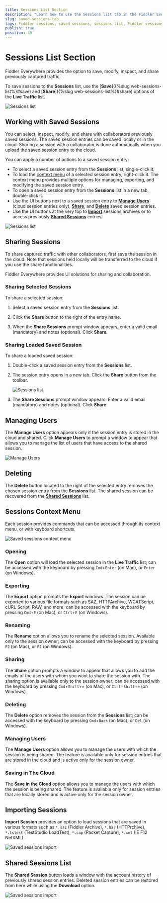 ```yaml
---
title: Sessions List Section
description: "Learn how to use the Sessions list tab in the Fiddler Everywhere web-debugging HTTP-proxy client."
slug: saved-sessions-tab
tags: Fiddler sessions, saved sessions, sessions list, Fiddler sessions tab
publish: true
position: 40
---
```


# Sessions List Section

Fiddler Everywhere provides the option to save, modify, inspect, and share previously captured traffic.

To save sessions to the **Sessions** list, use the [**Save**]({%slug web-sessions-list%}#save) and [**Share**]({%slug web-sessions-list%}#share) options of the **Live Traffic** list.  

![Sessions list](../images/sessions/saved-sessions-all.png)

## Working with Saved Sessions

You can select, inspect, modify, and share with collaborators previously saved sessions. The saved session entries can be saved locally or in the cloud. Sharing a session with a collaborator is done automatically when you upload the saved session entry to the cloud.

You can apply a number of actions to a saved session entry:

- To select a saved session entry from the **Sessions** list, single-click it.
- To load the [context menu](#sessions-context-menu) of a selected session entry, right-click it. The context menu provides multiple options for managing, exporting, and modifying the saved session entry.
- To open a saved session entry from the **Sessions** list in a new tab, double-click it.
- Use the UI buttons next to a saved session entry to [**Manage Users**](#manage-users) (cloud session entries only), [**Share**](#sharing-sessions), and [**Delete**](#delete) saved session entries.
- Use the UI buttons at the very top to [**Import**](#import-sessions) sessions archives or to access previously [**Shared Sessions**](#shared-sessions-list) entries.

![Sessions list](../images/sessions/saved-sessions-open.png)

## Sharing Sessions

To share captured traffic with other collaborators, first save the session in the cloud. Note that sessions held locally will be transferred to the cloud if you use the share functionalities.

Fiddler Everywhere provides UI solutions for sharing and collaboration.

### Sharing Selected Sessions

To share a selected session:

1. Select a saved session entry from the **Sessions** list.

2. Click the **Share** button to the right of the entry name.

3. When the **Share Sessions** prompt window appears, enter a valid email (mandatory) and notes (optional). Click **Share**.

### Sharing Loaded Saved Session

To share a loaded saved session:

1. Double-click a saved session entry from the **Sessions** list.

2. The session entry opens in a new tab. Click the **Share** button from the toolbar.

    ![Sessions list](../images/sessions/saved-sessions-reshare.png)

3. The **Share Sessions** prompt window appears. Enter a valid email (mandatory) and notes (optional). Click **Share**.

## Managing Users

The **Manage Users** option appears only if the session entry is stored in the cloud and shared. Click **Manage Users** to prompt a window to appear that allows you to manage the list of users that have access to the shared session.

![Manage Users](../images/sessions/sessions-shared-manage-users.png)

## Deleting

The **Delete** button located to the right of the selected entry removes the chosen session entry from the **Sessions** list. The shared session can be recovered from the [**Shared Sessions**](#shared-sessions) list.

## Sessions Context Menu

Each session provides commands that can be accessed through its context menu, or with keyboard shortcuts.

![Saved sessions context menu](../images/sessions/sessions-shared-context.png)

### Opening

The **Open** option will load the selected session in the **Live Traffic** list; can be accessed with the keyboard by pressing `Cmd`+`Enter` (on Mac), or `Enter` (on Windows).

### Exporting

The **Export** option prompts the **Export** windows. The session can be exported to various file formats such as SAZ, HTTPArchive, WCATScript, cURL Script, RAW, and more; can be accessed with the keyboard by pressing `Cmd`+`E` (on Mac), or `Ctrl`+`E` (on Windows).

### Renaming

The **Rename** option allows you to rename the selected session. Available only to the session owner; can be accessed with the keyboard by pressing `F2` (on Mac), or `F2` (on Windows).

### Sharing

The **Share** option prompts a window to appear that allows you to add the emails of the users with whom you want to share the session with. The sharing option is available only to the session owner; can be accessed with the keyboard by pressing `Cmd`+`Shift`+`=` (on Mac), or `Ctrl`+`Shift`+`=` (on Windows).

### Deleting

The **Delete** option removes the session from the **Sessions** list; can be accessed with the keyboard by pressing `Cmd`+`Back` (on Mac), or `Del` (on Windows).

### Managing Users

The **Manage Users** option allows you to manage the users with which the session is being shared. The feature is available only for session entries that are stored in the cloud and is active only for the session owner.

### Saving in The Cloud

The **Save in the Cloud** option allows you to manage the users with which the session is being shared. The feature is available only for session entries that are locally stored and is active only for the session owner.

## Importing Sessions

**Import Session** provides an option to load sessions that are saved in various formats such as `*.saz` (Fiddler Archive), `*.har` (HTTPrchive), `*.tstest` (TestStudio LoadTest), `*.cap` (Packet Capture), `*.xml` (IE F12 NetXML).

![Saved sessions import](../images/sessions/saved-sessions-import.png)

## Shared Sessions List

The **Shared Session** button loads a window with the account history of previously shared session entries. Deleted session entries can be restored from here while using the **Download** option.

![Saved sessions import](../images/sessions/saved-sessions-shared-list.png)

